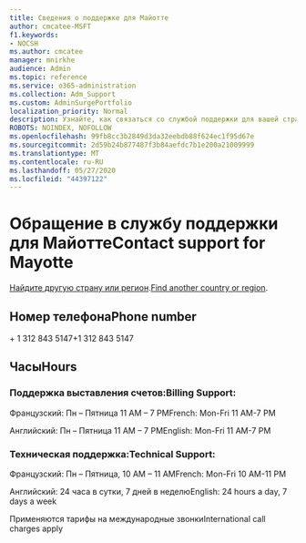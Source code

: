 ```yaml
---
title: Сведения о поддержке для Майотте
author: cmcatee-MSFT
f1.keywords:
- NOCSH
ms.author: cmcatee
manager: mnirkhe
audience: Admin
ms.topic: reference
ms.service: o365-administration
ms.collection: Adm_Support
ms.custom: AdminSurgePortfolio
localization_priority: Normal
description: Узнайте, как связаться со службой поддержки для вашей страны или региона.
ROBOTS: NOINDEX, NOFOLLOW
ms.openlocfilehash: 99fb8cc3b2849d3da32eebdb88f624ec1f95d67e
ms.sourcegitcommit: 2d59b24b877487f3b84aefdc7b1e200a21009999
ms.translationtype: MT
ms.contentlocale: ru-RU
ms.lasthandoff: 05/27/2020
ms.locfileid: "44397122"
---
```

# <a name="contact-support-for-mayotte"></a><span data-ttu-id="04306-103">Обращение в службу поддержки для Майотте</span><span class="sxs-lookup"><span data-stu-id="04306-103">Contact support for Mayotte</span></span>

<span data-ttu-id="04306-104">[Найдите другую страну или регион](../contact-support-for-business-products.md).</span><span class="sxs-lookup"><span data-stu-id="04306-104">[Find another country or region](../contact-support-for-business-products.md).</span></span>

## <a name="phone-number"></a><span data-ttu-id="04306-105">Номер телефона</span><span class="sxs-lookup"><span data-stu-id="04306-105">Phone number</span></span>
<span data-ttu-id="04306-106">+ 1 312 843 5147</span><span class="sxs-lookup"><span data-stu-id="04306-106">+1 312 843 5147</span></span>

## <a name="hours"></a><span data-ttu-id="04306-107">Часы</span><span class="sxs-lookup"><span data-stu-id="04306-107">Hours</span></span>
### <a name="billing-support"></a><span data-ttu-id="04306-108">Поддержка выставления счетов:</span><span class="sxs-lookup"><span data-stu-id="04306-108">Billing Support:</span></span>

<span data-ttu-id="04306-109">Французский: Пн – Пятница 11 AM – 7 PM</span><span class="sxs-lookup"><span data-stu-id="04306-109">French: Mon-Fri 11 AM-7 PM</span></span>

<span data-ttu-id="04306-110">Английский: Пн – Пятница 11 AM – 7 PM</span><span class="sxs-lookup"><span data-stu-id="04306-110">English: Mon-Fri 11 AM-7 PM</span></span>

### <a name="technical-support"></a><span data-ttu-id="04306-111">Техническая поддержка:</span><span class="sxs-lookup"><span data-stu-id="04306-111">Technical Support:</span></span>

<span data-ttu-id="04306-112">Французский: Пн – Пятница, 10 AM – 11 AM</span><span class="sxs-lookup"><span data-stu-id="04306-112">French: Mon-Fri 10 AM-11 PM</span></span>

<span data-ttu-id="04306-113">Английский: 24 часа в сутки, 7 дней в неделю</span><span class="sxs-lookup"><span data-stu-id="04306-113">English: 24 hours a day, 7 days a week</span></span>

<span data-ttu-id="04306-114">Применяются тарифы на международные звонки</span><span class="sxs-lookup"><span data-stu-id="04306-114">International call charges apply</span></span>
